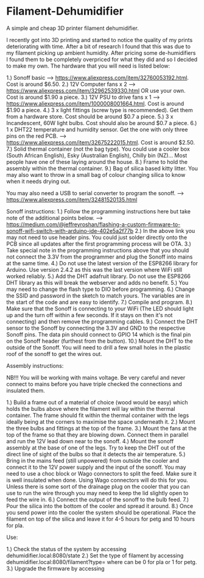 # Filament-Dehumidifier
A simple and cheap 3D printer filament dehumidifier.

I recently got into 3D printing and started to notice the quality of my prints deteriorating with time. After a bit of research I found that this was due to my filament picking up ambient humidity. After pricing some de-humidifiers I found them to be completely overpriced for what they did and so I decided to make my own. The hardware that you will need is listed below:

1.) Sonoff basic --> https://www.aliexpress.com/item/32760053192.html. Cost is around $6.50.
2.) 12V Computer fans x 2 --> https://www.aliexpress.com/item/32962539330.html OR use your own. Cost is around $1.90 a piece.
3.) 12V PSU to drive fans x 1 --> https://www.aliexpress.com/item/1000008001664.html. Cost is around $1.90 a piece.
4.) 3 x light fittings (screw type is recommended). Get them from a hardware store. Cost should be around $0.7 a piece.
5.) 3 x Incandescent, 60W light bulbs. Cost should also be around $0.7 a piece.
6.) 1 x DHT22 temperature and humidity sensor. Get the one with only three pins on the red PCB. --> https://www.aliexpress.com/item/32675222015.html. Cost is around $2.50.
7.) Solid thermal container (not the bag type). You could use a cooler box (South African English), Esky (Australian English), Chilly bin (NZ)... Most people have one of these laying around the house.
8.) Frame to hold the assembly within the thermal container.
9.) Bag of silica based kitty litter. You may also want to throw in a small bag of colour changing silica to know when it needs drying out.

You may also need a USB to serial converter to program the sonoff. --> https://www.aliexpress.com/item/32481520135.html

Sonoff instructions:
1.) Follow the programming instructions here but take note of the additional points below. --> https://medium.com/@jeffreyroshan/flashing-a-custom-firmware-to-sonoff-wifi-switch-with-arduino-ide-402e5a2f77b
2.) In the above link you may not need to use header pins. You could just solder directly onto the PCB since all updates after the first programming process will be OTA.
3.) Take special note in the programming instructions above that you should not connect the 3.3V from the programmer and plug the Sonoff into mains at the same time.
4.) Do not use the latest version of the ESP8266 library for Arduino. Use version 2.4.2 as this was the last version where WiFi still worked reliably.
5.) Add the DHT adafruit library. Do not use the ESP8266 DHT library as this will break the webserver and adds no benefit.
5.) You may need to change the flash type to DIO before programming.
6.) Change the SSID and password in the sketch to match yours. The variables are in the start of the code and are easy to identify.
7.) Compile and program.
8.) Make sure that the Sonoff is connecting to your WiFi (The LED should light up and the turn off within a few seconds. If it stays on then it's not connecting) and then remove the programming cables.
9.) Connect the DHT sensor to the Sonoff by connecting the 3.3V and GND to the respective Sonoff pins. The data pin should connect to GPIO 14 which is the final pin on the Sonoff header (furthest from the button).
10.) Mount the DHT to the outside of the Sonoff. You will need to drill a few small holes in the plastic roof of the sonoff to get the wires out.

Assembly instructions:

NB!!! You will be working with mains voltage. Be very careful and never connect to mains before you have triple checked the connections and insulated them.

1.) Build a frame out of a material of choice (wood would be easy) which holds the bulbs above where the filament will lay within the thermal container. The frame should fit within the thermal container with the legs ideally being at the corners to maximise the space underneath it.
2.) Mount the three bulbs and fittings at the top of the frame.
3.) Mount the fans at the top of the frame so that they are blowing down. Connect them in parallel and run the 12V lead down near to the sonoff.
4.) Mount the sonoff assembly at the base of one of the legs. Try to keep the DHT out of the direct line of sight of the bulbs so that it detects the air temperature.
5.) Bring in the mains feed (still unpowered) from outside the cooler and connect it to the 12V power supply and the input of the sonoff. You may need to use a choc block or Wago connectors to split the feed. Make sure it is well insulated when done. Using Wago connectors will do this for you. Unless there is some sort of the drainage plug on the cooler that you can use to run the wire through you may need to keep the lid slightly open to feed the wire in.
6.) Connect the output of the sonoff to the bulb feed.
7.) Pour the silica into the bottom of the cooler and spread it around.
8.) Once you send power into the cooler the system should be operational. Place the filament on top of the silica and leave it for 4-5 hours for petg and 10 hours for pla.

Use:

1.) Check the status of the system by accessing dehumidifier.local:8080/state
2.) Set the type of filament by accessing dehumidifier.local:8080/filament?type=<type> where <type> can be 0 for pla or 1 for petg.
3.) Upgrade the firmware by accessing
